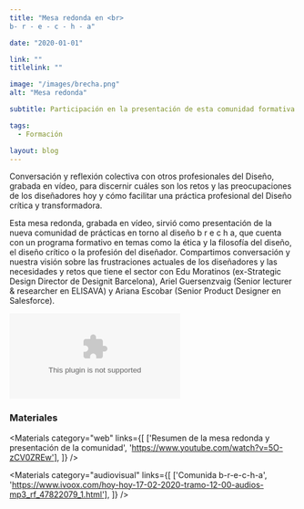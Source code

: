 ```yaml
---
title: "Mesa redonda en <br>
b- r - e - c - h - a"

date: "2020-01-01"

link: ""
titlelink: ""

image: "/images/brecha.png"
alt: "Mesa redonda"

subtitle: Participación en la presentación de esta comunidad formativa de diseño

tags:
  - Formación

layout: blog
---
```


<script>
  import Link from "$lib/components/Link/link.svelte";
  import ArrowLink from "$lib/icons/ArrowLink.svelte";
  import Image from "$lib/image/Image.svelte";
  import ImageRow from "$lib/layout/ImageRow/ImageRow.svelte";
  import Embed from "$lib/components/Embed/Embed.svelte";
  import Materials from "$lib/components/Materials/Materials.svelte";
  import Video from "$lib/components/Video/Video.svelte";
</script>

Conversación y reflexión colectiva con otros profesionales del Diseño, grabada en vídeo, para discernir cuáles son los retos y las preocupaciones de los diseñadores hoy y cómo facilitar una práctica profesional del Diseño crítica y transformadora.

Esta mesa redonda, grabada en vídeo, sirvió como presentación de la nueva comunidad de prácticas en torno al diseño b r e c h a, que cuenta con un programa formativo en temas como la ética y la filosofía del diseño, el diseño crítico o la profesión del diseñador. Compartimos conversación y nuestra visión sobre las frustraciones actuales de los diseñadores y las necesidades y retos que tiene el sector con Edu Moratinos (ex-Strategic Design Director de Designit Barcelona), Ariel Guersenzvaig (Senior lecturer & researcher en ELISAVA) y Ariana Escobar (Senior Product Designer en Salesforce).

<Embed type="youtube" src="https://www.youtube.com/embed/5O-zCV0ZREw" styles="mt-20" />

### Materiales

<Materials category="web" links={[
['Resumen de la mesa redonda y presentación de la comunidad', 'https://www.youtube.com/watch?v=5O-zCV0ZREw'],
]}
/>

<Materials category="audiovisual" links={[
['Comunida b-r-e-c-h-a', 'https://www.ivoox.com/hoy-hoy-17-02-2020-tramo-12-00-audios-mp3_rf_47822079_1.html'],
]}
/>
